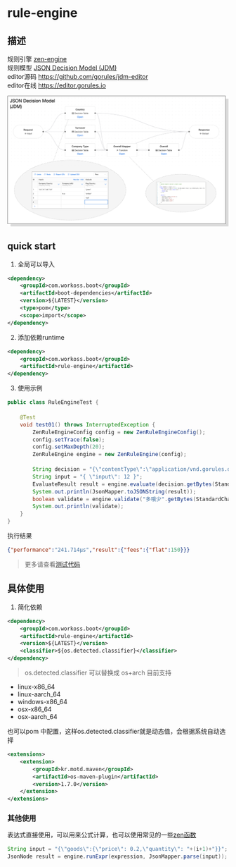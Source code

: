 # rule-engine

## 描述

规则引擎    [zen-engine](https://github.com/gorules/zen)  
规则模型    [JSON Decision Model (JDM)](https://gorules.io/docs/rules-engine/json-decision-model)  
editor源码 https://github.com/gorules/jdm-editor   
editor在线 https://editor.gorules.io  

![编辑器示例图片](./img/jdm_editor.png)


## quick start

1. 全局可以导入
```xml
<dependency>
    <groupId>com.workoss.boot</groupId>
    <artifactId>boot-dependencies</artifactId>
    <version>${LATEST}</version>
    <type>pom</type>
    <scope>import</scope>
</dependency>
```

2. 添加依赖runtime
```xml
<dependency>
    <groupId>com.workoss.boot</groupId>
    <artifactId>rule-engine</artifactId>
</dependency>
```

3. 使用示例

```java
public class RuleEngineTest {

    @Test
    void test01() throws InterruptedException {
        ZenRuleEngineConfig config = new ZenRuleEngineConfig();
        config.setTrace(false);
        config.setMaxDepth(20);
        ZenRuleEngine engine = new ZenRuleEngine(config);

        String decision = "{\"contentType\":\"application/vnd.gorules.decision\",\"edges\":[{\"id\":\"1dfbc57d-ad1f-4cf8-978a-e43241856fc8\",\"type\":\"edge\",\"sourceId\":\"be0a5c2d-538d-4e50-9843-91b274e1b9d8\",\"targetId\":\"7c07550a-07bc-4ee4-80d6-9ad900e3d6c9\"},{\"id\":\"5e2dc187-3b82-4f21-94f5-9c3fd16e12d4\",\"type\":\"edge\",\"sourceId\":\"7c07550a-07bc-4ee4-80d6-9ad900e3d6c9\",\"targetId\":\"72d52cfc-e866-4c11-bf79-6be9f750e4d7\"}],\"nodes\":[{\"id\":\"be0a5c2d-538d-4e50-9843-91b274e1b9d8\",\"name\":\"Request\",\"type\":\"inputNode\",\"position\":{\"x\":180,\"y\":280}},{\"id\":\"7c07550a-07bc-4ee4-80d6-9ad900e3d6c9\",\"name\":\"Fees\",\"type\":\"decisionTableNode\",\"content\":{\"hitPolicy\":\"first\",\"inputs\":[{\"id\":\"FD4qBBPv2G\",\"name\":\"Cart Total\",\"type\":\"expression\",\"field\":\"cart.total\"},{\"id\":\"DA3Ybo-shA\",\"name\":\"Customer Country\",\"type\":\"expression\",\"field\":\"customer.country\"},{\"id\":\"jrsT5Wg9F8\",\"name\":\"Customer Tier\",\"type\":\"expression\",\"field\":\"customer.tier\"}],\"outputs\":[{\"id\":\"qA7iYc3Wle\",\"name\":\"Fees Flat ($)\",\"type\":\"expression\",\"field\":\"fees.flat\"},{\"id\":\"JuUcECFGe1\",\"name\":\"Fees Percent\",\"type\":\"expression\",\"field\":\"fees.percent\"}],\"rules\":[{\"_id\":\"vCqrZGdWjA\",\"DA3Ybo-shA\":\"\\\"US\\\"\",\"FD4qBBPv2G\":\"> 1000\",\"JuUcECFGe1\":\"2\",\"jrsT5Wg9F8\":\"\\\"gold\\\"\",\"qA7iYc3Wle\":\"\"},{\"_id\":\"CpXx-s78FH\",\"DA3Ybo-shA\":\"\\\"US\\\"\",\"FD4qBBPv2G\":\"> 1000\",\"JuUcECFGe1\":\"3\",\"jrsT5Wg9F8\":\"\",\"qA7iYc3Wle\":\"\"},{\"_id\":\"zH-PuRB2aQ\",\"DA3Ybo-shA\":\"\\\"US\\\"\",\"FD4qBBPv2G\":\"\",\"JuUcECFGe1\":\"\",\"jrsT5Wg9F8\":\"\",\"qA7iYc3Wle\":\"25\"},{\"_id\":\"HjEp-eQhAP\",\"DA3Ybo-shA\":\"\\\"CA\\\",\\\"MX\\\"\",\"FD4qBBPv2G\":\"> 1000\",\"JuUcECFGe1\":\"5\",\"jrsT5Wg9F8\":\"\",\"qA7iYc3Wle\":\"\"},{\"_id\":\"nq40hJ1nXy\",\"DA3Ybo-shA\":\"\\\"CA\\\",\\\"MX\\\"\",\"FD4qBBPv2G\":\"\",\"JuUcECFGe1\":\"\",\"jrsT5Wg9F8\":\"\",\"qA7iYc3Wle\":\"50\"},{\"_id\":\"G64ltgrVgV\",\"DA3Ybo-shA\":\"\\\"IE\\\",\\\"UK\\\",\\\"FR\\\",\\\"DE\\\"\",\"FD4qBBPv2G\":\"> 1000\",\"JuUcECFGe1\":\"10\",\"jrsT5Wg9F8\":\"\",\"qA7iYc3Wle\":\"\"},{\"_id\":\"PD3oYgtiDa\",\"DA3Ybo-shA\":\"\\\"IE\\\",\\\"UK\\\",\\\"FR\\\",\\\"DE\\\"\",\"FD4qBBPv2G\":\"\",\"JuUcECFGe1\":\"\",\"jrsT5Wg9F8\":\"\",\"qA7iYc3Wle\":\"100\"},{\"_id\":\"1BY7iMFoDw\",\"DA3Ybo-shA\":\"\",\"FD4qBBPv2G\":\"> 1000\",\"JuUcECFGe1\":\"15\",\"jrsT5Wg9F8\":\"\",\"qA7iYc3Wle\":\"\"},{\"_id\":\"dlwJlbW7ZH\",\"DA3Ybo-shA\":\"\",\"FD4qBBPv2G\":\"\",\"JuUcECFGe1\":\"\",\"jrsT5Wg9F8\":\"\",\"qA7iYc3Wle\":\"150\"}]},\"position\":{\"x\":420,\"y\":280}},{\"id\":\"72d52cfc-e866-4c11-bf79-6be9f750e4d7\",\"name\":\"Response\",\"type\":\"outputNode\",\"position\":{\"x\":670,\"y\":280}}]}";
        String input = "{ \"input\": 12 }";
        EvaluateResult result = engine.evaluate(decision.getBytes(StandardCharsets.UTF_8), JsonMapper.parse(input));
        System.out.println(JsonMapper.toJSONString(result));
        boolean validate = engine.validate("多哦少".getBytes(StandardCharsets.UTF_8));
        System.out.println(validate);
    }
} 
```
执行结果
```json
{"performance":"241.714µs","result":{"fees":{"flat":150}}}
```

> 更多请查看[测试代码](../boot-extension/rule-engine/src/test/java/com/workoss/boot/engine/RuleEngineTest.java)


## 具体使用

1. 简化依赖
```xml
<dependency>
    <groupId>com.workoss.boot</groupId>
    <artifactId>rule-engine</artifactId>
    <version>${LATEST}</version>
    <classifier>${os.detected.classifier}</classifier>
</dependency>
```

> os.detected.classifier 可以替换成 os+arch
目前支持
* linux-x86_64
* linux-aarch_64
* windows-x86_64
* osx-x86_64
* osx-aarch_64

也可以pom 中配置，这样os.detected.classifier就是动态值，会根据系统自动选择 
```xml
<extensions>
    <extension>
        <groupId>kr.motd.maven</groupId>
        <artifactId>os-maven-plugin</artifactId>
        <version>1.7.0</version>
    </extension>
</extensions>
```

### 其他使用 

表达式直接使用，可以用来公式计算，也可以使用常见的一些[zen函数](https://gorules.io/docs/rules-engine/expression-language/)

```java
String input = "{\"goods\":{\"price\": 0.2,\"quantity\": "+(i+1)+"}}";
JsonNode result = engine.runExpr(expression, JsonMapper.parse(input));
```

